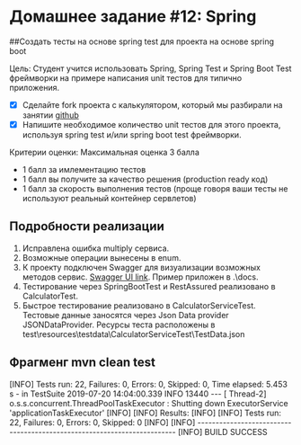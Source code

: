 ﻿# Домашнее задание #12: Spring

##Создать тесты на основе spring test для проекта на основе spring boot

Цель: Студент учится использовать Spring, Spring Test и Spring Boot Test фреймворки на примере написания unit тестов для типично приложения.
- [X] Сделайте fork проекта с калькулятором, который мы разбирали на занятии [github](https://github.com/PokimonZerg/otus-junit5-springboot)
- [X] Напишите необходимое количество unit тестов для этого проекта, используя spring test и/или spring boot test фреймворки.

Критерии оценки: Максимальная оценка 3 балла
+ 1 балл за имлементацию тестов
+ 1 балл вы получите за качество решения (production ready код)
+ 1 балл за скорость выполнения тестов (проще говоря ваши тесты не используют реальный контейнер сервлетов)

## Подробности реализации

1. Исправлена ошибка multiply сервиса.
2. Возможные операции вынесены в enum.
3. К проекту подключен Swagger для визуализации возможных методов сервис. [Swagger UI link](http://localhost:8080/swagger-ui.html#/calculator-controller/calcUsingGET).
Пример приложен в .\docs.
4. Тестирование через SpringBootTest и RestAssured реализовано в CalculatorTest.
5. Быстрое тестирование реализовано в CalculatorServiceTest. Тестовые данные заносятся через Json Data provider JSONDataProvider. Ресурсы теста расположены в 
test\resources\testdata\CalculatorServiceTest\TestData.json


## Фрагменг mvn clean test

[INFO] Tests run: 22, Failures: 0, Errors: 0, Skipped: 0, Time elapsed: 5.453 s - in TestSuite
2019-07-20 14:04:00.339  INFO 13440 --- [       Thread-2] o.s.s.concurrent.ThreadPoolTaskExecutor  : Shutting down ExecutorService 'applicationTaskExecutor'
[INFO]
[INFO] Results:
[INFO]
[INFO] Tests run: 22, Failures: 0, Errors: 0, Skipped: 0
[INFO]
[INFO] ------------------------------------------------------------------------
[INFO] BUILD SUCCESS